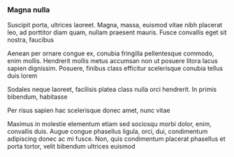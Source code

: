### Magna nulla

Suscipit porta, ultrices laoreet. Magna, massa, euismod vitae nibh placerat leo, ad porttitor diam quam, nullam praesent mauris. Fusce convallis eget sit nostra, faucibus

Aenean per ornare congue ex, conubia fringilla pellentesque commodo, enim mollis. Hendrerit mollis metus accumsan non ut posuere litora lacus sapien dignissim. Posuere, finibus class efficitur scelerisque conubia tellus duis lorem

Sodales neque laoreet, facilisis platea class nulla orci hendrerit. In primis bibendum, habitasse

Per risus sapien hac scelerisque donec amet, nunc vitae

Maximus in molestie elementum etiam sed sociosqu morbi dolor, enim, convallis duis. Augue congue phasellus ligula, orci, dui, condimentum adipiscing donec ac mi fusce. Non, quis condimentum placerat phasellus et porta tortor, velit bibendum ultrices euismod


